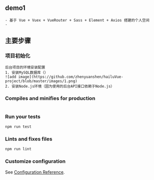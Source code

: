 ## demo1
```
- 基于 Vue + Vuex + VueRouter + Sass + Element + Axios 搭建的个人空间
- 
```
## 主要步骤
### 项目初始化
```
后台项目的环境安装配置
1. 安装MySQL数据库（）
![add image](https://github.com/zhenyuanshen/hailuVue-project/blob/master/images/1.png)
2. 安装Node.js环境（因为使用的后台API接口依赖于Node.js）
```

### Compiles and minifies for production
```
```

### Run your tests
```
npm run test
```

### Lints and fixes files
```
npm run lint
```

### Customize configuration
See [Configuration Reference](https://cli.vuejs.org/config/).
